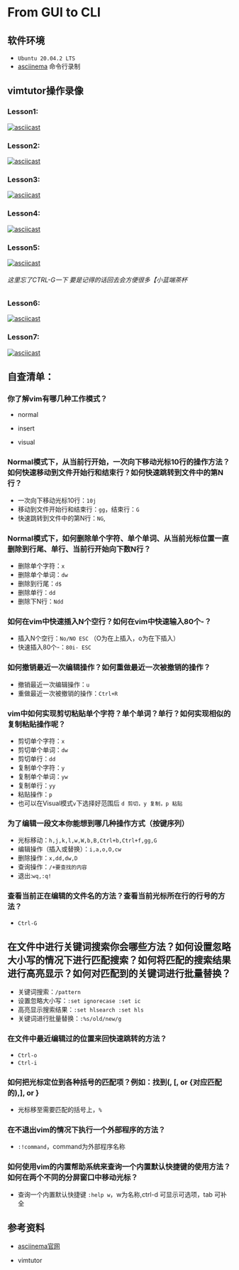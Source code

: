 # From GUI to CLI

## 软件环境
* `Ubuntu 20.04.2 LTS`
* [asciinema](https://asciinema.org) 命令行录制
  
## vimtutor操作录像
### Lesson1:

[![asciicast](https://asciinema.org/a/403331.svg)](https://asciinema.org/a/403331)

### Lesson2:

[![asciicast](https://asciinema.org/a/403336.svg)](https://asciinema.org/a/403336)

### Lesson3:

[![asciicast](https://asciinema.org/a/403347.svg)](https://asciinema.org/a/403347)

### Lesson4:

[![asciicast](https://asciinema.org/a/403355.svg)](https://asciinema.org/a/403355)


### Lesson5:

[![asciicast](https://asciinema.org/a/403363.svg)](https://asciinema.org/a/403363)

###### 这里忘了CTRL-G一下 要是记得的话回去会方便很多【小蓝端茶杯

### Lesson6:

[![asciicast](https://asciinema.org/a/403365.svg)](https://asciinema.org/a/403365)

### Lesson7:

[![asciicast](https://asciinema.org/a/403368.svg)](https://asciinema.org/a/403368)


## 自查清单：
### 你了解vim有哪几种工作模式？
* normal 

* insert 

* visual

### Normal模式下，从当前行开始，一次向下移动光标10行的操作方法？如何快速移动到文件开始行和结束行？如何快速跳转到文件中的第N行？
* 一次向下移动光标10行：`10j`
* 移动到文件开始行和结束行：`gg`，结束行：`G`
* 快速跳转到文件中的第N行：`NG`,

### Normal模式下，如何删除单个字符、单个单词、从当前光标位置一直删除到行尾、单行、当前行开始向下数N行？
* 删除单个字符：`x`
* 删除单个单词：`dw`
* 删除到行尾：`d$`
* 删除单行：`dd`
* 删除下N行：`Ndd`

### 如何在vim中快速插入N个空行？如何在vim中快速输入80个-？

* 插入N个空行：`No/NO ESC` （O为在上插入，o为在下插入）
* 快速插入80个-：`80i- ESC`

### 如何撤销最近一次编辑操作？如何重做最近一次被撤销的操作？
* 撤销最近一次编辑操作：`u`
* 重做最近一次被撤销的操作：`Ctrl+R`

### vim中如何实现剪切粘贴单个字符？单个单词？单行？如何实现相似的复制粘贴操作呢？
* 剪切单个字符：`x`
* 剪切单个单词：`dw`
* 剪切单行：`dd`
* 复制单个字符：`y`
* 复制单个单词：`yw`
* 复制单行：`yy`
* 粘贴操作：`p`
* 也可以在Visual模式`v`下选择好范围后 `d 剪切，y 复制，p 粘贴` 

### 为了编辑一段文本你能想到哪几种操作方式（按键序列）
- 光标移动：`h,j,k,l,w,W,b,B,Ctrl+b,Ctrl+f,gg,G`
- 编辑操作（插入或替换）：`i,a,o,O,cw`
- 删除操作：`x,dd,dw,D`
- 查询操作：`/+要查找的内容`
- 退出:`wq,:q!`
### 查看当前正在编辑的文件名的方法？查看当前光标所在行的行号的方法？
* `Ctrl-G`
## 在文件中进行关键词搜索你会哪些方法？如何设置忽略大小写的情况下进行匹配搜索？如何将匹配的搜索结果进行高亮显示？如何对匹配到的关键词进行批量替换？
- 关键词搜索：`/pattern`
- 设置忽略大小写：`:set ignorecase :set ic`
- 高亮显示搜索结果：`:set hlsearch :set hls`
- 关键词进行批量替换：`:%s/old/new/g`
  
### 在文件中最近编辑过的位置来回快速跳转的方法？
- `Ctrl-o`
- `Ctrl-i`

### 如何把光标定位到各种括号的匹配项？例如：找到(, [, or {对应匹配的),], or }

* 光标移至需要匹配的括号上，`%`

### 在不退出vim的情况下执行一个外部程序的方法？

* `:!command`，command为外部程序名称
### 如何使用vim的内置帮助系统来查询一个内置默认快捷键的使用方法？如何在两个不同的分屏窗口中移动光标？

- 查询一个内置默认快捷键 `:help w`，w为名称,ctrl-d 可显示可选项，tab 可补全

## 参考资料

* [asciinema官网](https://asciinema.org/docs/usage)

* vimtutor